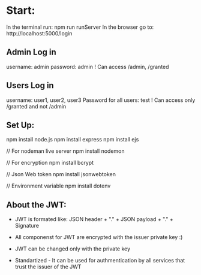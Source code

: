 # Start:
In the terminal run: npm run runServer
In the browser go to: http://localhost:5000/login

## Admin Log in
username: admin
password: admin
! Can access /admin, /granted

## Users Log in
username: user1, user2, user3
Password for all users: test 
! Can access only /granted and not /admin

## Set Up:
npm install node.js
npm install express
npm install ejs

// For nodeman live server
npm install nodemon

// For encryption
npm install bcrypt

// Json Web token
npm install jsonwebtoken

// Environment variable
npm install dotenv


## About the JWT:
- JWT is formated like:
JSON header + "." + JSON payload + "." + Signature

- All componenst for JWT are encrypted with the issuer private key :)

- JWT can be changed only with the private key

- Standartized - It can be used for authmentication by all services that trust the issuer of the JWT
